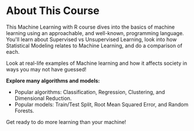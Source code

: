 # About This Course
This Machine Learning with R course dives into the basics of machine learning using an approachable, and well-known, programming language. You'll learn about Supervised vs Unsupervised Learning, look into how Statistical Modeling relates to Machine Learning, and do a comparison of each.

Look at real-life examples of Machine learning and how it affects society in ways you may not have guessed!

**Explore many algorithms and models:**

- Popular algorithms: Classification, Regression, Clustering, and Dimensional Reduction.
- Popular models: Train/Test Split, Root Mean Squared Error, and Random Forests.

Get ready to do more learning than your machine!
